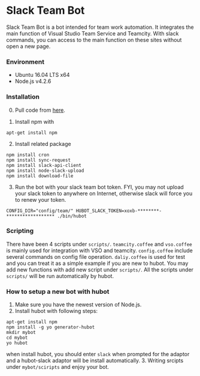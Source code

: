 # Slack Team Bot

Slack Team Bot is a bot intended for team work automation. It integrates the main function of Visual Studio Team Service and Teamcity. With slack commands, you can access to the main function on these sites without open a new page.

### Environment

* Ubuntu 16.04 LTS x64
* Node.js v4.2.6

### Installation

0. Pull code from [here][here].

[here]: https://mseng.visualstudio.com/vschina/app%20experience/_git/msdn.buildnotification
1. Install npm with
```
apt-get install npm
```

2. Install related package
```
npm install cron
npm install sync-request
npm install slack-api-client
npm install node-slack-upload
npm install download-file
```

3. Run the bot with your slack team bot token. FYI, you may not upload your slack token to anywhere on Internet, otherwise slack will force you to renew your token.
```
CONFIG_DIR="config/team/" HUBOT_SLACK_TOKEN=xoxb-********-****************** ./bin/hubot
```

### Scripting

There have been 4 scripts under `scripts/`. `teamcity.coffee` and `vso.coffee` is mainly used for integration with VSO and teamcity. `config.coffee` include several commands on config file operation. `daliy.coffee` is used for test and you can treat it as a simple example if you are new to hubot.
You may add new functions with add new script under `scripts/`. All the scripts under `scripts/` will be run automatically by hubot.

### How to setup a new bot with hubot

1. Make sure you have the newest version of Node.js.
2. Install hubot with following steps:
```
apt-get install npm
npm install -g yo generator-hubot
mkdir mybot
cd mybot
yo hubot
```
when install hubot, you should enter `slack` when prompted for the adaptor and a hubot-slack adaptor will be install automatically.
3. Writing srcipts under `mybot/sciripts` and enjoy your bot.
